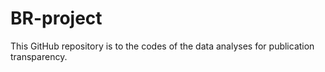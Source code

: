 # BR-project
This GitHub repository is to the codes of the data analyses for publication transparency. 
